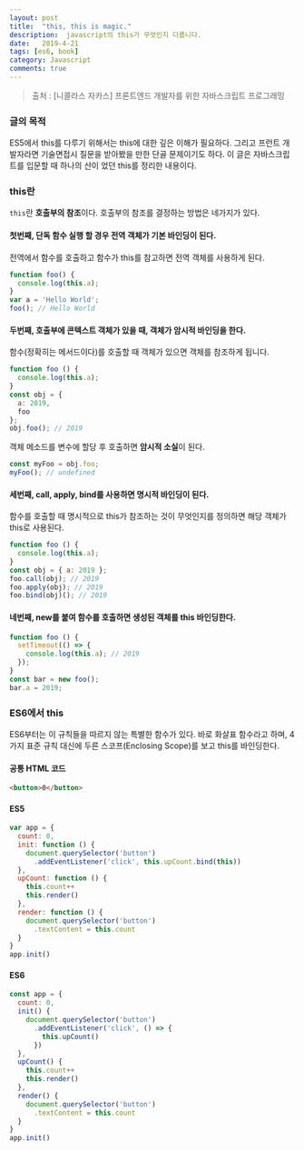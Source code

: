 ```yaml
---
layout: post
title:  "this, this is magic."
description:  javascript의 this가 무엇인지 다룹니다.
date:   2019-4-21
tags: [es6, book]
category: Javascript
comments: true
---
```

> 출처 : [니콜라스 자카스] 프론트엔드 개발자를 위한 자바스크립트 프로그래밍

### 글의 목적
ES5에서 this를 다루기 위해서는 this에 대한 깊은 이해가 필요하다. 그리고 프런트 개발자라면 기술면접시 질문을 받아봤을 만한 단골 문제이기도 하다.
이 글은 자바스크립트를 입문할 때 하나의 산이 었던 this를 정리한 내용이다. 

### this란
`this`란 **호출부의 참조**이다. 호출부의 참조를 결정하는 방법은 네가지가 있다.

#### 첫번째, 단독 함수 실행 할 경우 전역 객체가 **기본 바인딩**이 된다.
전역에서 함수를 호출하고 함수가 this를 참고하면 전역 객체를 사용하게 된다.
```js
function foo() {
  console.log(this.a);
}
var a = 'Hello World';
foo(); // Hello World
```

#### 두번째, 호출부에 콘텍스트 객체가 있을 때, 객체가 **암시적 바인딩**을 한다.
함수(정확히는 메서드이다)를 호출할 때 객체가 있으면 객체를 참조하게 됩니다. 
```js
function foo () {
  console.log(this.a);
}
const obj = {
  a: 2019,
  foo
};
obj.foo(); // 2019
```
객체 메소드를 변수에 할당 후 호출하면 **암시적 소실**이 된다.
```js
const myFoo = obj.foo;
myFoo(); // undefined
```

#### 세번째, call, apply, bind를 사용하면 **명시적 바인딩**이 된다.
함수를 호출할 때 명시적으로 this가 참조하는 것이 무엇인지를 정의하면 해당 객체가 this로 사용된다.
```js
function foo () {
  console.log(this.a);
}
const obj = { a: 2019 };
foo.call(obj); // 2019
foo.apply(obj); // 2019
foo.bind(obj)(); // 2019
```

#### 네번째, new를 붙여 함수를 호출하면 생성된 객체를 this 바인딩한다.
```js
function foo () {
  setTimeout(() => {
    console.log(this.a); // 2019
  });
}
const bar = new foo();
bar.a = 2019;
```

### ES6에서 this
ES6부터는 이 규칙들을 따르지 않는 특별한 함수가 있다. 바로 화살표 함수라고 하며, 4가지 표준 규칙 대신에 두른 스코프(Enclosing Scope)를 보고 this를 바인딩한다.

#### 공통 HTML 코드
```html
<button>0</button>
```

#### ES5
```js
var app = {
  count: 0,
  init: function () {
    document.querySelector('button')
      .addEventListener('click', this.upCount.bind(this))
  },
  upCount: function () {
    this.count++
    this.render()
  },
  render: function () {
    document.querySelector('button')
      .textContent = this.count
  }
}
app.init()
```

#### ES6
```js
const app = {
  count: 0,
  init() {
    document.querySelector('button')
      .addEventListener('click', () => {
        this.upCount()
      })
  },
  upCount() {
    this.count++
    this.render()
  },
  render() {
    document.querySelector('button')
      .textContent = this.count
  }
}
app.init()
```